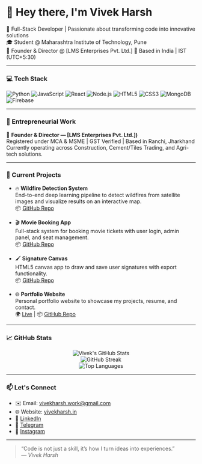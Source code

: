 # 👋 Hey there, I'm Vivek Harsh

🚀 Full-Stack Developer | Passionate about transforming code into innovative solutions  
🎓 Student @ Maharashtra Institute of Technology, Pune  
🏢 Founder & Director @ [LMS Enterprises Pvt. Ltd.]
📍 Based in India | IST (UTC+5:30)

---

### 💻 Tech Stack

![Python](https://img.shields.io/badge/Python-3670A0?style=for-the-badge&logo=python&logoColor=ffdd54)
![JavaScript](https://img.shields.io/badge/JavaScript-323330?style=for-the-badge&logo=javascript&logoColor=F7DF1E)
![React](https://img.shields.io/badge/React-20232A?style=for-the-badge&logo=react&logoColor=61DAFB)
![Node.js](https://img.shields.io/badge/Node.js-339933?style=for-the-badge&logo=nodedotjs&logoColor=white)
![HTML5](https://img.shields.io/badge/HTML5-E34F26?style=for-the-badge&logo=html5&logoColor=white)
![CSS3](https://img.shields.io/badge/CSS3-1572B6?style=for-the-badge&logo=css3&logoColor=white)
![MongoDB](https://img.shields.io/badge/MongoDB-4EA94B?style=for-the-badge&logo=mongodb&logoColor=white)
![Firebase](https://img.shields.io/badge/Firebase-FFCA28?style=for-the-badge&logo=firebase&logoColor=black)

---

### 🏢 Entrepreneurial Work

🔹 **Founder & Director — [LMS Enterprises Pvt. Ltd.])**  
Registered under MCA & MSME | GST Verified | Based in Ranchi, Jharkhand  
Currently operating across Construction, Cement/Tiles Trading, and Agri-tech solutions.

---

### 📌 Current Projects

- 🔥 **Wildfire Detection System**  
  End-to-end deep learning pipeline to detect wildfires from satellite images and visualize results on an interactive map.  
  📦 [GitHub Repo](https://github.com/HarshTechStack/Wildfire-Detection)

- 🎬 **Movie Booking App**  
  Full-stack system for booking movie tickets with user login, admin panel, and seat management.  
  📦 [GitHub Repo](https://github.com/HarshTechStack/Movie-booking)

- 🖌️ **Signature Canvas**  
  HTML5 canvas app to draw and save user signatures with export functionality.  
  📦 [GitHub Repo](https://github.com/HarshTechStack/signature-canvas)

- 🌐 **Portfolio Website**  
  Personal portfolio website to showcase my projects, resume, and contact.  
  🌍 [Live](https://www.vivekharsh.in) | 📦 [GitHub Repo](https://github.com/HarshTechStack/vivekharsh-portfolio)

---

### 📈 GitHub Stats

<p align="center">
  <img src="https://github-readme-stats.vercel.app/api?username=HarshTechStack&show_icons=true&theme=radical" alt="Vivek's GitHub Stats" />
  <br/>
  <img src="https://github-readme-streak-stats.herokuapp.com?user=HarshTechStack&theme=radical" alt="GitHub Streak" />
  <br/>
  <img src="https://github-readme-stats.vercel.app/api/top-langs/?username=HarshTechStack&layout=compact&theme=radical" alt="Top Languages" />
</p>

---

### 📫 Let's Connect

- ✉️ Email: vivekharsh.work@gmail.com  
- 🌐 Website: [vivekharsh.in](https://www.vivekharsh.in)  
- 🔗 [LinkedIn](https://linkedin.com/in/vivekharshcodecraft)  
- 💬 [Telegram](https://t.me/HarshTechStack)  
- 📸 [Instagram](https://www.instagram.com/iam_vivek_harsh)

---

> “Code is not just a skill, it’s how I turn ideas into experiences.”  
> — *Vivek Harsh*
